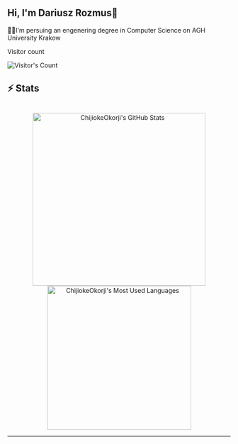 ## Hi, I'm Dariusz Rozmus👋
👨‍💻I'm persuing an engenering degree in Computer Science on AGH University Krakow

<div align="left"> 
  <p>Visitor count</p>
  <img src="https://profile-counter.glitch.me/{DariuszRozmus}/count.svg" alt="Visitor's Count" />
</div>

## ⚡️ Stats

<br>

<div align=center>
  <img width=390 src="https://github-readme-stats.vercel.app/api?username=chijiokeokorji&theme=transparent&count_private=true&show_icons=true&rank_icon=github&locale=en" alt="ChijiokeOkorji's GitHub Stats" />
  <img width=325 src="https://github-readme-stats.vercel.app/api/top-langs?username=chijiokeokorji&theme=transparent&layout=donut&hide=css&langs_count=8&border_radius=10&show_icons=true&locale=en" alt="ChijiokeOkorji's Most Used Languages" />
</div>

<hr>
